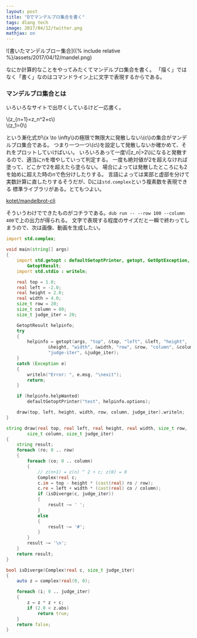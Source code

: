 ```yaml
---
layout: post
title: "Dでマンデルブロ集合を書く"
tags: dlang tech
image: 2017/04/12/twitter.png
mathjax: on
---
```


![書いたマンデルブロー集合]({% include relative %}/assets/2017/04/12/mandel.png)

なにか計算的なことをやってみたくてマンデルブロ集合を書く。
「描く」ではなく「書く」なのはコマンドライン上に文字で表現するからである。

### マンデルブロ集合とは
いろいろなサイトで出尽くしているけど一応書く。

\\(z_{n+1}=z_n^2+c\\)  
\\(z_1=0\\)

という漸化式が\\(x \\to \\infty\\)の極限で無限大に発散しない\\(c\\)の集合がマンデルブロ集合である。
つまり一つ一つ\\(c\\)を設定して発散しないか確かめて、それをプロットしていけばいい。
いろいろあって一度\\(|z_n|>2\\)になると発散するので、適当にnを増やしていって判定する。
一度も絶対値が2を超えなければ塗って、どこかで2を超えたら塗らない。
場合によっては発散したところにも2を始めに超えた時のnで色分けしたりする。
言語によっては実部と虚部を分けて実数計算に直したりするそうだが、Dには`std.complex`という複素数を表現できる
標準ライブラリがある。とてもつよい。

[kotet/mandelbrot-cli](https://github.com/kotet/mandelbrot-cli)

そういうわけでできたものがコチラである。`dub run -- --row 100 --column 400`で上の出力が得られる。
文字で表現する程度のサイズだと一瞬で終わってしまうので、次は画像、動画を生成したい。

```d
import std.complex;

void main(string[] args)
{
	import std.getopt : defaultGetoptPrinter, getopt, GetOptException,
		GetoptResult;
	import std.stdio : writeln;

	real top = 1.0;
	real left = -2.0;
	real height = 2.0;
	real width = 4.0;
	size_t row = 20;
	size_t column = 80;
	size_t judge_iter = 20;

	GetoptResult helpinfo;
	try
	{
		helpinfo = getopt(args, "top", &top, "left", &left, "height",
				&height, "width", &width, "row", &row, "column", &column,
				"judge-iter", &judge_iter);
	}
	catch (Exception e)
	{
		writeln("Error: ", e.msg, "\nexit");
		return;
	}

	if (helpinfo.helpWanted)
		defaultGetoptPrinter("test", helpinfo.options);

	draw(top, left, height, width, row, column, judge_iter).writeln;
}

string draw(real top, real left, real height, real width, size_t row,
		size_t column, size_t judge_iter)
{
	string result;
	foreach (ro; 0 .. row)
	{
		foreach (co; 0 .. column)
		{
			// z(n+1) = z(n) ^ 2 + c; z(0) = 0
			Complex!real c;
			c.im = top - height * (cast(real) ro / row);
			c.re = left + width * (cast(real) co / column);
			if (isDiverge(c, judge_iter))
			{
				result ~= ' ';
			}
			else
			{
				result ~= '#';
			}
		}
		result ~= '\n';
	}
	return result;
}

bool isDiverge(Complex!real c, size_t judge_iter)
{
	auto z = complex!real(0, 0);

	foreach (i; 0 .. judge_iter)
	{
		z = z * z + c;
		if (2.0 < z.abs)
			return true;
	}
	return false;
}
```
